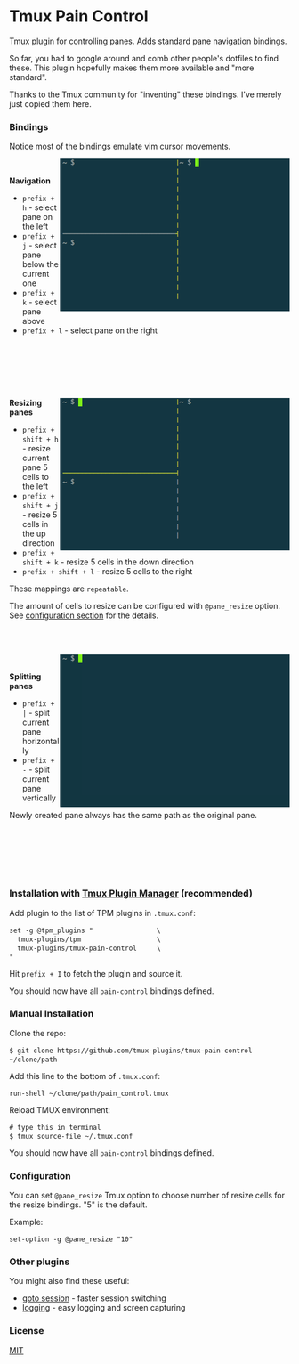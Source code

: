 # Tmux Pain Control

Tmux plugin for controlling panes. Adds standard pane navigation bindings.

So far, you had to google around and comb other people's dotfiles to find these.
This plugin hopefully makes them more available and "more standard".

Thanks to the Tmux community for "inventing" these bindings. I've merely just
copied them here.

### Bindings

Notice most of the bindings emulate vim cursor movements.

<img align="right" src="/screenshots/pane_navigation.gif" alt="pane navigation"/>

<br/>

**Navigation**

- `prefix + h` - select pane on the left
- `prefix + j` - select pane below the current one
- `prefix + k` - select pane above
- `prefix + l` - select pane on the right

<br/><br/><br/><br/><br/>

<img align="right" src="/screenshots/pane_resizing.gif" alt="pane resizing"/>

**Resizing panes**

- `prefix + shift + h` - resize current pane 5 cells to the left
- `prefix + shift + j` - resize 5 cells in the up direction
- `prefix + shift + k` - resize 5 cells in the down direction
- `prefix + shift + l` - resize 5 cells to the right

These mappings are `repeatable`.

The amount of cells to resize can be configured with `@pane_resize` option. See
[configuration section](#configuration) for the details.

<br/><br/>

<img align="right" src="/screenshots/pane_splitting.gif" alt="pane splitting"/>

<br/>

**Splitting panes**

- `prefix + |` - split current pane horizontally
- `prefix + -` - split current pane vertically

Newly created pane always has the same path as the original pane.

<br/><br/><br/><br/><br/>

### Installation with [Tmux Plugin Manager](https://github.com/tmux-plugins/tpm) (recommended)

Add plugin to the list of TPM plugins in `.tmux.conf`:

    set -g @tpm_plugins "                \
      tmux-plugins/tpm                   \
      tmux-plugins/tmux-pain-control     \
    "

Hit `prefix + I` to fetch the plugin and source it.

You should now have all `pain-control` bindings defined.

### Manual Installation

Clone the repo:

    $ git clone https://github.com/tmux-plugins/tmux-pain-control ~/clone/path

Add this line to the bottom of `.tmux.conf`:

    run-shell ~/clone/path/pain_control.tmux

Reload TMUX environment:

    # type this in terminal
    $ tmux source-file ~/.tmux.conf

You should now have all `pain-control` bindings defined.

### Configuration

You can set `@pane_resize` Tmux option to choose number of resize cells for the
resize bindings. "5" is the default.

Example:

    set-option -g @pane_resize "10"

### Other plugins

You might also find these useful:

- [goto session](https://github.com/tmux-plugins/tmux-goto-session) - faster session
  switching
- [logging](https://github.com/tmux-plugins/tmux-logging) - easy logging and
  screen capturing

### License
[MIT](LICENSE.md)
